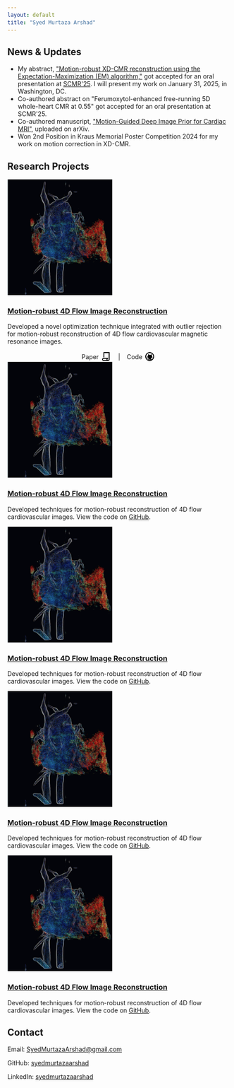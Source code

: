 ```yaml
---
layout: default
title: "Syed Murtaza Arshad"
---
```


<section class="news">
    <h2>News & Updates</h2>
    <ul>
        <li>My abstract, <a href="https://buckeyemailosu-my.sharepoint.com/:b:/r/personal/arshad_32_buckeyemail_osu_edu/Documents/Work/SCMR%202025/SCMR25_EMORe_Arshad.pdf?csf=1&web=1&e=aGelJT" target="_blank" class="custom-link">"Motion-robust XD-CMR reconstruction using the Expectation-Maximization (EM) algorithm,"</a> got accepted for an oral presentation at <a href="https://scmr.org/event-calendar/welcome-message/#" target="_blank" class="custom-link">SCMR'25</a>. I will present my work on January 31, 2025, in Washington, DC.</li>     <li>Co-authored abstract on "Ferumoxytol-enhanced free-running 5D whole-heart CMR at 0.55" got accepted for an oral presentation at SCMR'25.</li>     
        <li>Co-authored manuscript, <a href="https://arxiv.org/html/2412.04639v1" target="_blank" class="custom-link">"Motion-Guided Deep Image Prior for Cardiac MRI"</a>, uploaded on arXiv.</li>     
        <li>Won 2nd Position in Kraus Memorial Poster Competition 2024 for my work on motion correction in XD-CMR.</li>
    </ul>
</section>


<section class="projects">
    <h2>Research Projects</h2>
    <div class="project-grid">
        <div class="project">
            <img src="/assets/gifs/4D_flow.gif" alt="4D Flow Image Reconstruction GIF" class="project-img">
            <a href="https://doi.org/10.1002/mrm.30123" target="_blank">
                <h3>Motion-robust 4D Flow Image Reconstruction</h3>
            </a>
            <p>
                Developed a novel optimization technique integrated with outlier rejection for motion-robust reconstruction of 4D flow cardiovascular magnetic resonance images.
            </p>
            <div style="text-align: center; margin-top: 10px; display: flex; justify-content: center; align-items: center; gap: 20px;">
                <a href="/assets/icons/paper.pdf" target="_blank" class="custom-link" style="text-decoration: none; display: flex; align-items: center; gap: 5px;">
                    Paper <img src="/assets/icons/paper-icon.png" alt="Paper Icon" style="width:24px; height:24px;">
                </a>
                <span style="margin: 0 -5px;">|</span>
                <a href="https://github.com/OSU-MR/motion-robust-CMR" target="_blank" class="custom-link" style="text-decoration: none; display: flex; align-items: center; gap: 5px;">
                    Code <img src="/assets/icons/github-icon.png" alt="GitHub Icon" style="width:24px; height:24px;">
                </a>
            </div>
        </div>
        <div class="project">
            <img src="/assets/gifs/4D_flow.gif" alt="4D Flow Image Reconstruction GIF" class="project-img">
            <a href="https://doi.org/10.1002/mrm.30123" target="_blank">
                <h3>Motion-robust 4D Flow Image Reconstruction</h3>
            </a>
            <p>Developed techniques for motion-robust reconstruction of 4D flow cardiovascular images. View the code on <a href="https://github.com/OSU-MR/motion-robust-CMR" target="_blank" class="custom-link">GitHub</a>.</p>
        </div>
        <div class="project">
            <img src="/assets/gifs/4D_flow.gif" alt="4D Flow Image Reconstruction GIF" class="project-img">
            <a href="https://doi.org/10.1002/mrm.30123" target="_blank">
                <h3>Motion-robust 4D Flow Image Reconstruction</h3>
            </a>
            <p>Developed techniques for motion-robust reconstruction of 4D flow cardiovascular images. View the code on <a href="https://github.com/OSU-MR/motion-robust-CMR" target="_blank" class="custom-link">GitHub</a>.</p>
        </div>
        <div class="project">
            <img src="/assets/gifs/4D_flow.gif" alt="4D Flow Image Reconstruction GIF" class="project-img">
            <a href="https://doi.org/10.1002/mrm.30123" target="_blank">
                <h3>Motion-robust 4D Flow Image Reconstruction</h3>
            </a>
            <p>Developed techniques for motion-robust reconstruction of 4D flow cardiovascular images. View the code on <a href="https://github.com/OSU-MR/motion-robust-CMR" target="_blank" class="custom-link">GitHub</a>.</p>
        </div>
                <div class="project">
            <img src="/assets/gifs/4D_flow.gif" alt="4D Flow Image Reconstruction GIF" class="project-img">
            <a href="https://doi.org/10.1002/mrm.30123" target="_blank">
                <h3>Motion-robust 4D Flow Image Reconstruction</h3>
            </a>
            <p>Developed techniques for motion-robust reconstruction of 4D flow cardiovascular images. View the code on <a href="https://github.com/OSU-MR/motion-robust-CMR" target="_blank" class="custom-link">GitHub</a>.</p>
        </div>
    </div>
</section>


<section class="contact">
    <h2>Contact</h2>
    <p>Email: <a href="mailto:SyedMurtazaArshad@gmail.com">SyedMurtazaArshad@gmail.com</a></p>
    <p>GitHub: <a href="https://github.com/syedmurtazaarshad" target="_blank">syedmurtazaarshad</a></p>
    <p>LinkedIn: <a href="https://linkedin.com/in/syedmurtazaarshad" target="_blank">syedmurtazaarshad</a></p>
</section>





